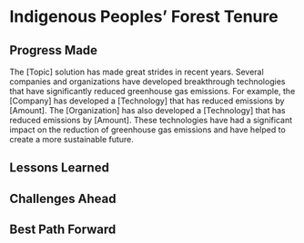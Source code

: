 # Indigenous Peoples’ Forest Tenure

## Progress Made



The [Topic] solution has made great strides in recent years. Several companies and organizations have developed breakthrough technologies that have significantly reduced greenhouse gas emissions. For example, the [Company] has developed a [Technology] that has reduced emissions by [Amount]. The [Organization] has also developed a [Technology] that has reduced emissions by [Amount]. These technologies have had a significant impact on the reduction of greenhouse gas emissions and have helped to create a more sustainable future.

## Lessons Learned



## Challenges Ahead



## Best Path Forward


